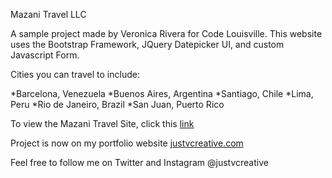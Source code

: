 Mazani Travel LLC

A sample project made by Veronica Rivera for Code Louisville.
This website uses the Bootstrap Framework, JQuery Datepicker UI, and custom Javascript Form.

Cities you can travel to include:

*Barcelona, Venezuela
*Buenos Aires, Argentina
*Santiago, Chile
*Lima, Peru
*Rio de Janeiro, Brazil
*San Juan, Puerto Rico

To view the Mazani Travel Site, click this 
[link](http://justvcreative.github.io/mazanitravel/index.html)

Project is now on my portfolio website [justvcreative.com](http://www.justvcreative.com)

Feel free to follow me on Twitter and Instagram @justvcreative